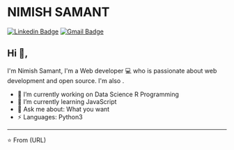 # NIMISH SAMANT
[![Linkedin Badge](https://img.shields.io/badge/-LinkedInName-blue?style=flat-square&logo=Linkedin&logoColor=white&link=https://www.linkedin.com/in/nimishsamant)](https://www.linkedin.com/in/nimishsamant/)
[![Gmail Badge](https://img.shields.io/badge/-nimish.samant@gmail.com-c14438?style=flat-square&logo=Gmail&logoColor=white&link=mailto:nimish.samant@gmail.com)](mailto:nimish.samant@gmail.com)

## Hi 👋, 
I'm Nimish Samant, I'm a Web developer 💻 who is passionate about web development and open source. 
I'm also .

- 🔭 I’m currently working on Data Science R Programming 
- 🌱 I’m currently learning JavaScript
- 💬 Ask me about: What you want
-  ⚡ Languages: Python3

---
⭐️ From (URL)
